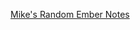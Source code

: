 [Mike's Random Ember Notes](https://docs.google.com/document/d/10XYO8ksBpO-Eq9c7EoQfNskxgbWe494OdtQRYMDMhJc)
